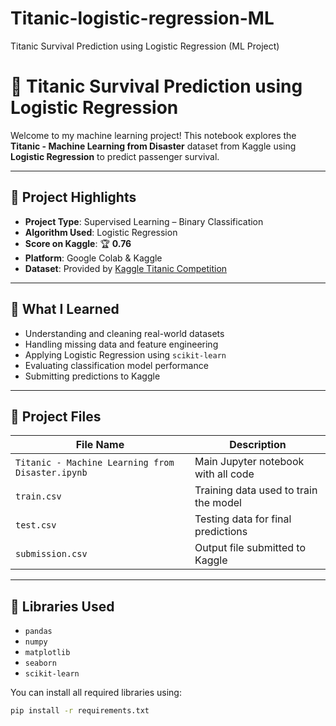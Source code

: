 # Titanic-logistic-regression-ML
Titanic Survival Prediction using Logistic Regression (ML Project)
# 🚢 Titanic Survival Prediction using Logistic Regression

Welcome to my machine learning project! This notebook explores the **Titanic - Machine Learning from Disaster** dataset from Kaggle using **Logistic Regression** to predict passenger survival.

---

## 📌 Project Highlights

- **Project Type**: Supervised Learning – Binary Classification  
- **Algorithm Used**: Logistic Regression  
- **Score on Kaggle**: 🏆 **0.76**  
- **Platform**: Google Colab & Kaggle  
- **Dataset**: Provided by [Kaggle Titanic Competition](https://www.kaggle.com/competitions/titanic/)

---

## 🧠 What I Learned

- Understanding and cleaning real-world datasets
- Handling missing data and feature engineering
- Applying Logistic Regression using `scikit-learn`
- Evaluating classification model performance
- Submitting predictions to Kaggle

---

## 📁 Project Files

| File Name                                 | Description                                |
|------------------------------------------|--------------------------------------------|
| `Titanic - Machine Learning from Disaster.ipynb` | Main Jupyter notebook with all code |
| `train.csv`                               | Training data used to train the model      |
| `test.csv`                                | Testing data for final predictions         |
| `submission.csv`                          | Output file submitted to Kaggle            |

---

## 🔧 Libraries Used

- `pandas`
- `numpy`
- `matplotlib`
- `seaborn`
- `scikit-learn`

You can install all required libraries using:

```bash
pip install -r requirements.txt
